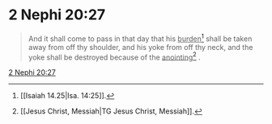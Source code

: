 # 2 Nephi 20:27

> And it shall come to pass in that day that his <u>burden</u>[^a] shall be taken away from off thy shoulder, and his yoke from off thy neck, and the yoke shall be destroyed because of the <u>anointing</u>[^b] .

[2 Nephi 20:27](https://www.churchofjesuschrist.org/study/scriptures/bofm/2-ne/20?lang=eng&id=p27#p27)


[^a]: [[Isaiah 14.25|Isa. 14:25]].  
[^b]: [[Jesus Christ, Messiah|TG Jesus Christ, Messiah]].  
